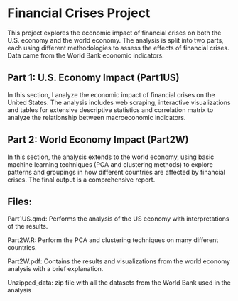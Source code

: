 # Financial Crises Project

This project explores the economic impact of financial crises on both the U.S. economy and the world economy. The analysis is split into two parts, each using different methodologies to assess the effects of financial crises. Data came from the World Bank economic indicators.

## Part 1: U.S. Economy Impact (Part1US)

In this section, I analyze the economic impact of financial crises on the United States. The analysis includes web scraping, interactive visualizations and tables for extensive descriptive statistics and correlation matrix to analyze the relationship between macroeconomic indicators.

## Part 2: World Economy Impact (Part2W)

In this section, the analysis extends to the world economy, using basic machine learning techniques (PCA and clustering methods) to explore patterns and groupings in how different countries are affected by financial crises. The final output is a comprehensive report.

## Files:

Part1US.qmd: Performs the analysis of the US economy with interpretations of the results.

Part2W.R: Perform the PCA and clustering techniques on many different countries.

Part2W.pdf: Contains the results and visualizations from the world economy analysis with a brief explanation.

Unzipped_data: zip file with all the datasets from the World Bank used in the analysis
